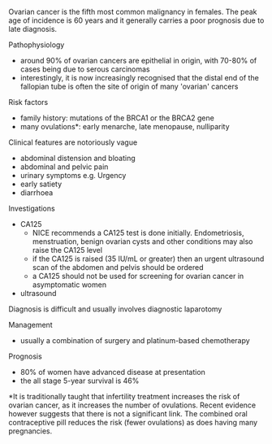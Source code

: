 Ovarian cancer is the fifth most common malignancy in females. The peak age of incidence is 60 years and it generally carries a poor prognosis due to late diagnosis.  
  
Pathophysiology  
* around 90% of ovarian cancers are epithelial in origin, with 70\-80% of cases being due to serous carcinomas
* interestingly, it is now increasingly recognised that the distal end of the fallopian tube is often the site of origin of many 'ovarian' cancers

  
Risk factors  
* family history: mutations of the BRCA1 or the BRCA2 gene
* many ovulations\*: early menarche, late menopause, nulliparity

  
Clinical features are notoriously vague  
* abdominal distension and bloating
* abdominal and pelvic pain
* urinary symptoms e.g. Urgency
* early satiety
* diarrhoea

  
Investigations  
* CA125
	+ NICE recommends a CA125 test is done initially. Endometriosis, menstruation, benign ovarian cysts and other conditions may also raise the CA125 level
	+ if the CA125 is raised (35 IU/mL or greater) then an urgent ultrasound scan of the abdomen and pelvis should be ordered
	+ a CA125 should not be used for screening for ovarian cancer in asymptomatic women
* ultrasound

  
Diagnosis is difficult and usually involves diagnostic laparotomy  
  
Management  
* usually a combination of surgery and platinum\-based chemotherapy

   
Prognosis  
* 80% of women have advanced disease at presentation
* the all stage 5\-year survival is 46%

  
\*It is traditionally taught that infertility treatment increases the risk of ovarian cancer, as it increases the number of ovulations. Recent evidence however suggests that there is not a significant link. The combined oral contraceptive pill reduces the risk (fewer ovulations) as does having many pregnancies.